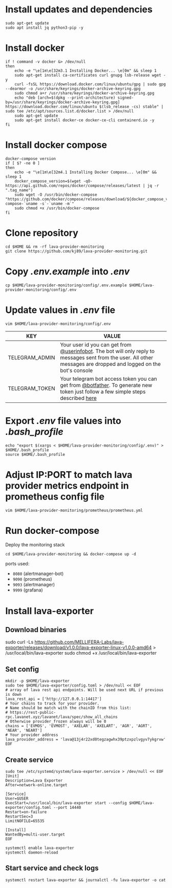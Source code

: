 # Install updates and dependencies
```
sudo apt-get update
sudo apt install jq python3-pip -y
```

# Install docker
```
if ! command -v docker &> /dev/null
then
    echo -e "\e[1m\e[32m3.1 Installing Docker... \e[0m" && sleep 1
    sudo apt-get install ca-certificates curl gnupg lsb-release wget -y
    curl -fsSL https://download.docker.com/linux/ubuntu/gpg | sudo gpg --dearmor -o /usr/share/keyrings/docker-archive-keyring.gpg
    sudo chmod a+r /usr/share/keyrings/docker-archive-keyring.gpg
    echo "deb [arch=$(dpkg --print-architecture) signed-by=/usr/share/keyrings/docker-archive-keyring.gpg] https://download.docker.com/linux/ubuntu $(lsb_release -cs) stable" | sudo tee /etc/apt/sources.list.d/docker.list > /dev/null
    sudo apt-get update
    sudo apt-get install docker-ce docker-ce-cli containerd.io -y
fi
```

# Install docker compose
```
docker-compose version
if [ $? -ne 0 ]
then
    echo -e "\e[1m\e[32m4.1 Installing Docker Compose... \e[0m" && sleep 1
	docker_compose_version=$(wget -qO- https://api.github.com/repos/docker/compose/releases/latest | jq -r ".tag_name")
	sudo wget -O /usr/bin/docker-compose "https://github.com/docker/compose/releases/download/${docker_compose_version}/docker-compose-`uname -s`-`uname -m`"
	sudo chmod +x /usr/bin/docker-compose
fi
```

# Clone repository
```
cd $HOME && rm -rf lava-provider-monitoring
git clone https://github.com/kj89/lava-provider-monitoring.git
```

# Copy _.env.example_ into _.env_
```
cp $HOME/lava-provider-monitoring/config/.env.example $HOME/lava-provider-monitoring/config/.env
```

# Update values in _.env_ file
```
vim $HOME/lava-provider-monitoring/config/.env
```

| KEY | VALUE |
|---------------|-------------|
| TELEGRAM_ADMIN | Your user id you can get from [@userinfobot](https://t.me/userinfobot). The bot will only reply to messages sent from the user. All other messages are dropped and logged on the bot's console |
| TELEGRAM_TOKEN | Your telegram bot access token you can get from [@botfather](https://telegram.me/botfather). To generate new token just follow a few simple steps described [here](https://core.telegram.org/bots#6-botfather) |

# Export _.env_ file values into _.bash_profile_
```
echo "export $(xargs < $HOME/lava-provider-monitoring/config/.env)" > $HOME/.bash_profile
source $HOME/.bash_profile
```

# Adjust IP:PORT to match lava provider metrics endpoint in prometheus config file
```
vim $HOME/lava-provider-monitoring/prometheus/prometheus.yml
```

# Run docker-compose
Deploy the monitoring stack
```
cd $HOME/lava-provider-monitoring && docker-compose up -d
```

ports used:
- `8080` (alertmanager-bot)
- `9090` (prometheus)
- `9093` (alertmanager)
- `9999` (grafana)

# Install lava-exporter

## Download binaries
sudo curl -Ls https://github.com/MELLIFERA-Labs/lava-exporter/releases/download/v1.0.0/lava-exporter-linux-v1.0.0-amd64 > /usr/local/bin/lava-exporter
sudo chmod +x /usr/local/bin/lava-exporter

## Set config
```
mkdir -p $HOME/lava-exporter
sudo tee $HOME/lava-exporter/config.toml > /dev/null << EOF
# array of lava rest api endpoints. Will be used next URL if previous is down
lava_rest_api = ['http://127.0.0.1:14417']
# Your chains to track for your provider.
# Name should be match with the chainID from this list:
# https://rest-public-rpc.lavanet.xyz/lavanet/lava/spec/show_all_chains
# Otherwise provider_frozen always will be 0
chains = ['EVMOS', 'EVMOST', 'AXELAR', 'AXELART', 'AGR', 'AGRT', 'NEAR', 'NEART']
# Your provider address
lava_provider_address = 'lava@13j4r22xd0tegzagwhx39ptzxpzlvgyv7ykgrvw'
EOF
```

## Create service
```
sudo tee /etc/systemd/system/lava-exporter.service > /dev/null << EOF
[Unit]
Description=Lava Exporter
After=network-online.target

[Service]
User=$USER
ExecStart=/usr/local/bin/lava-exporter start --config $HOME/lava-exporter/config.toml --port 14440 
Restart=on-failure
RestartSec=3
LimitNOFILE=65535

[Install]
WantedBy=multi-user.target
EOF

systemctl enable lava-exporter
systemctl daemon-reload
```

## Start service and check logs
```
systemctl restart lava-exporter && journalctl -fu lava-exporter -o cat
```
